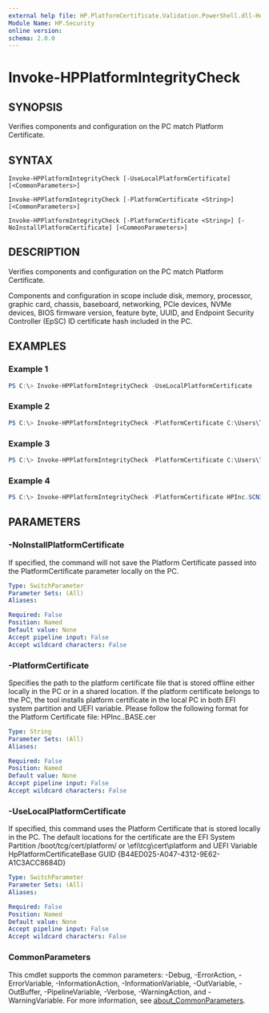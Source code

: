 ```yaml
---
external help file: HP.PlatformCertificate.Validation.PowerShell.dll-Help.xml
Module Name: HP.Security
online version:
schema: 2.0.0
---
```


# Invoke-HPPlatformIntegrityCheck

## SYNOPSIS
Verifies components and configuration on the PC match Platform Certificate.

## SYNTAX

```
Invoke-HPPlatformIntegrityCheck [-UseLocalPlatformCertificate] [<CommonParameters>]

Invoke-HPPlatformIntegrityCheck [-PlatformCertificate <String>] [<CommonParameters>]

Invoke-HPPlatformIntegrityCheck [-PlatformCertificate <String>] [-NoInstallPlatformCertificate] [<CommonParameters>]
```

## DESCRIPTION
Verifies components and configuration on the PC match Platform Certificate.

Components and configuration in scope include disk, memory, processor, graphic card, chassis, baseboard, networking, PCIe devices, NVMe devices, BIOS firmware version, feature byte, UUID, and Endpoint Security Controller (EpSC) ID certificate hash included in the PC.

## EXAMPLES

### Example 1
```powershell
PS C:\> Invoke-HPPlatformIntegrityCheck -UseLocalPlatformCertificate
```

### Example 2
```powershell
PS C:\> Invoke-HPPlatformIntegrityCheck -PlatformCertificate C:\Users\Tools\Test\HPInc.SCN3315BDN.BASE.cer
```

### Example 3
```powershell
PS C:\> Invoke-HPPlatformIntegrityCheck -PlatformCertificate C:\Users\Tools\Test\HPInc.SCN3315BDN.BASE.cer -NoInstallPlatformCertificate
```

### Example 4
```powershell
PS C:\> Invoke-HPPlatformIntegrityCheck -PlatformCertificate HPInc.SCN3315BDN.BASE.cer -NoInstallPlatformCertificate | ConvertTo-Json -Depth 8
```

## PARAMETERS

### -NoInstallPlatformCertificate
If specified, the command will not save the Platform Certificate passed into the PlatformCertificate parameter locally on the PC.

```yaml
Type: SwitchParameter
Parameter Sets: (All)
Aliases:

Required: False
Position: Named
Default value: None
Accept pipeline input: False
Accept wildcard characters: False
```

### -PlatformCertificate
Specifies the path to the platform certificate file that is stored offline either locally in the PC or in a shared location. If the platform certificate belongs to the PC, the tool installs platform certificate in the local PC in both EFI system partition and UEFI variable. Please follow the following format for the Platform Certificate file: HPInc.<serial number>.BASE.cer


```yaml
Type: String
Parameter Sets: (All)
Aliases:

Required: False
Position: Named
Default value: None
Accept pipeline input: False
Accept wildcard characters: False
```

### -UseLocalPlatformCertificate
If specified, this command uses the Platform Certificate that is stored locally in the PC. The default locations for the certificate are the EFI System Partition /boot/tcg/cert/platform/ or \efi\tcg\cert\platform and UEFI Variable HpPlatformCertificateBase GUID {B44ED025-A047-4312-9E62-A1C3ACC8684D}

```yaml
Type: SwitchParameter
Parameter Sets: (All)
Aliases:

Required: False
Position: Named
Default value: None
Accept pipeline input: False
Accept wildcard characters: False
```


### CommonParameters
This cmdlet supports the common parameters: -Debug, -ErrorAction, -ErrorVariable, -InformationAction, -InformationVariable, -OutVariable, -OutBuffer, -PipelineVariable, -Verbose, -WarningAction, and -WarningVariable. For more information, see [about_CommonParameters](http://go.microsoft.com/fwlink/?LinkID=113216).
